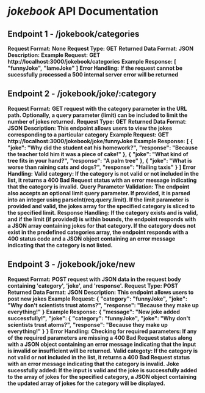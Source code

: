 # *jokebook* API Documentation
## Endpoint 1 - /jokebook/categories
**Request Format:**
**None**
**Request Type:**
**GET**
**Returned Data Format**:
**JSON**
**Description:**
**Example Request:**
**GET http://localhost:3000/jokebook/categories**
**Example Response:**
**[**
    **"funnyJoke",**
    **"lameJoke"**
**]**
**Error Handling:**
**If the request cannot be sucessfully processed a 500 internal server error will be returned**

## Endpoint 2 - /jokebook/joke/:category
**Request Format:**
**GET request with the category parameter in the URL path. Optionally, a query parameter (limit) can be included to limit the number of jokes returned.**
**Request Type:**
**GET**
**Returned Data Format**:
**JSON**
**Description:**
**This endpoint allows users to view the jokes corresponding to a particular category**
**Example Request:**
**GET http://localhost:3000/jokebook/joke/funnyJoke**
**Example Response:**
**[**
    **{**
        **"joke": "Why did the student eat his homework?",**
        **"response": "Because the teacher told him it was a piece of cake!"**
    **},**
    **{**
        **"joke": "What kind of tree fits in your hand?",**
        **"response": "A palm tree"**
    **},**
    **{**
        **"joke": "What is worse than raining cats and dogs?",**
        **"response": "Hailing taxis"**
    **}**
**]**
**Error Handling:**
**Valid category: If the category is not valid or not included in the list, it returns a 400 Bad Request status with an error message indicating that the category is invalid.**
**Query Parameter Validation: The endpoint also accepts an optional limit query parameter. If provided, it is parsed into an integer using parseInt(req.query.limit). If the limit parameter is provided and valid, the jokes array for the specified category is sliced to the specified limit.**
**Response Handling: If the category exists and is valid, and if the limit (if provided) is within bounds, the endpoint responds with a JSON array containing jokes for that category. If the category does not exist in the predefined categories array, the endpoint responds with a 400 status code and a JSON object containing an error message indicating that the category is not listed.**

## Endpoint 3 - /jokebook/joke/new
**Request Format:**
**POST request with JSON data in the request body containing 'category', 'joke', and 'response'.**
**Request Type:**
**POST**
**Returned Data Format**:
**JSON**
**Description:**
**This endpoint allows users to post new jokes**
**Example Request:**
**{**
    **"category": "funnyJoke",**
    **"joke": "Why don't scientists trust atoms?",**
    **"response": "Because they make up everything!"**
**}**
**Example Response:**
**{**
    **"message": "New joke added successfully!",**
    **"joke": {**
        **"category": "funnyJoke",**
        **"joke": "Why don't scientists trust atoms?",**
        **"response": "Because they make up everything!"**
    **}**
**}**
**Error Handling:**
**Checking for required parameters: If any of the required parameters are missing a 400 Bad Request status along with a JSON object containing an error message indicating that the input is invalid or insufficient will be returned.**
**Valid categoty: If the category is not valid or not included in the list, it returns a 400 Bad Request status with an error message indicating that the category is invalid.**
**Joke sucessfully added: If the input is valid and the joke is successfully added to the array of jokes for the specified category, a JSON object containing the updated array of jokes for the category will be displayed.**